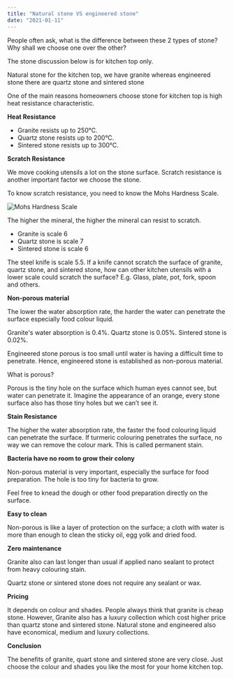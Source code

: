 ```yaml
---
title: "Natural stone VS engineered stone"
date: "2021-01-11"
---
```


People often ask, what is the difference between these 2 types of stone? Why shall we choose one over the other?

The stone discussion below is for kitchen top only.

Natural stone for the kitchen top, we have granite whereas engineered stone there are quartz stone and sintered stone

One of the main reasons homeowners choose stone for kitchen top is high heat resistance characteristic.

**Heat Resistance**

- Granite resists up to 250°C.
- Quartz stone resists up to 200°C.
- Sintered stone resists up to 300°C.

**Scratch Resistance**

We move cooking utensils a lot on the stone surface. Scratch resistance is another important factor we choose the stone.

To know scratch resistance, you need to know the Mohs Hardness Scale.

![Mohs Hardness Scale ](/mohs.jpg)

The higher the mineral, the higher the mineral can resist to scratch.

- Granite is scale 6
- Quartz stone is scale 7
- Sintered stone is scale 6

The steel knife is scale 5.5. If a knife cannot scratch the surface of granite, quartz stone, and sintered stone, how can other kitchen utensils with a lower scale could scratch the surface? E.g. Glass, plate, pot, fork, spoon and others.

**Non-porous material**

The lower the water absorption rate, the harder the water can penetrate the surface especially food colour liquid.

Granite's water absorption is 0.4%.
Quartz stone is 0.05%.
Sintered stone is 0.02%.

Engineered stone porous is too small until water is having a difficult time to penetrate. Hence, engineered stone is established as non-porous material.

What is porous?

Porous is the tiny hole on the surface which human eyes cannot see, but water can penetrate it. Imagine the appearance of an orange, every stone surface also has those tiny holes but we can’t see it.

**Stain Resistance**

The higher the water absorption rate, the faster the food colouring liquid can penetrate the surface. If turmeric colouring penetrates the surface, no way we can remove the colour mark. This is called permanent stain.

**Bacteria have no room to grow their colony**

Non-porous material is very important, especially the surface for food preparation. The hole is too tiny for bacteria to grow.

Feel free to knead the dough or other food preparation directly on the surface.

**Easy to clean**

Non-porous is like a layer of protection on the surface; a cloth with water is more than enough to clean the sticky oil, egg yolk and dried food.

**Zero maintenance**

Granite also can last longer than usual if applied nano sealant to protect from heavy colouring stain.

Quartz stone or sintered stone does not require any sealant or wax.

**Pricing**

It depends on colour and shades. People always think that granite is cheap stone. However, Granite also has a luxury collection which cost higher price than quartz stone and sintered stone. Natural stone and engineered also have economical, medium and luxury collections.

**Conclusion**

The benefits of granite, quart stone and sintered stone are very close. Just choose the colour and shades you like the most for your home kitchen top.
